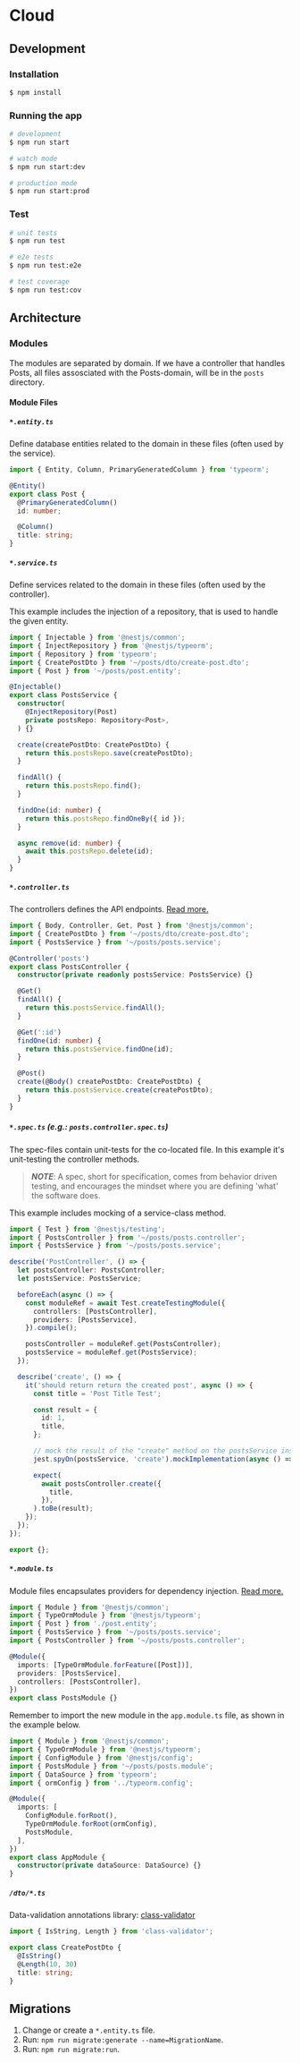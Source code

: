 # Cloud

## Development

### Installation

```bash
$ npm install
```

### Running the app

```bash
# development
$ npm run start

# watch mode
$ npm run start:dev

# production mode
$ npm run start:prod
```

### Test

```bash
# unit tests
$ npm run test

# e2e tests
$ npm run test:e2e

# test coverage
$ npm run test:cov
```

## Architecture

### Modules

The modules are separated by domain. If we have a controller that handles Posts, all files assosciated with the Posts-domain, will be in the `posts` directory.

#### Module Files

##### **`*.entity.ts`**

Define database entities related to the domain in these files (often used by the service).

```ts
import { Entity, Column, PrimaryGeneratedColumn } from 'typeorm';

@Entity()
export class Post {
  @PrimaryGeneratedColumn()
  id: number;

  @Column()
  title: string;
}
```

##### **`*.service.ts`**

Define services related to the domain in these files (often used by the controller).

This example includes the injection of a repository, that is used to handle the given entity.

```ts
import { Injectable } from '@nestjs/common';
import { InjectRepository } from '@nestjs/typeorm';
import { Repository } from 'typeorm';
import { CreatePostDto } from '~/posts/dto/create-post.dto';
import { Post } from '~/posts/post.entity';

@Injectable()
export class PostsService {
  constructor(
    @InjectRepository(Post)
    private postsRepo: Repository<Post>,
  ) {}

  create(createPostDto: CreatePostDto) {
    return this.postsRepo.save(createPostDto);
  }

  findAll() {
    return this.postsRepo.find();
  }

  findOne(id: number) {
    return this.postsRepo.findOneBy({ id });
  }

  async remove(id: number) {
    await this.postsRepo.delete(id);
  }
}
```

##### **`*.controller.ts`**

The controllers defines the API endpoints. [Read more.](https://docs.nestjs.com/controllers)

```ts
import { Body, Controller, Get, Post } from '@nestjs/common';
import { CreatePostDto } from '~/posts/dto/create-post.dto';
import { PostsService } from '~/posts/posts.service';

@Controller('posts')
export class PostsController {
  constructor(private readonly postsService: PostsService) {}

  @Get()
  findAll() {
    return this.postsService.findAll();
  }

  @Get(':id')
  findOne(id: number) {
    return this.postsService.findOne(id);
  }

  @Post()
  create(@Body() createPostDto: CreatePostDto) {
    return this.postsService.create(createPostDto);
  }
}
```

##### **`*.spec.ts`** (e.g.: `posts.controller.spec.ts`)

The spec-files contain unit-tests for the co-located file. In this example it's unit-testing the controller methods.

> **_NOTE_**: A spec, short for specification, comes from behavior driven testing, and encourages the mindset where you are defining 'what' the software does.

This example includes mocking of a service-class method.

```ts
import { Test } from '@nestjs/testing';
import { PostsController } from '~/posts/posts.controller';
import { PostsService } from '~/posts/posts.service';

describe('PostController', () => {
  let postsController: PostsController;
  let postsService: PostsService;

  beforeEach(async () => {
    const moduleRef = await Test.createTestingModule({
      controllers: [PostsController],
      providers: [PostsService],
    }).compile();

    postsController = moduleRef.get(PostsController);
    postsService = moduleRef.get(PostsService);
  });

  describe('create', () => {
    it('should return return the created post', async () => {
      const title = 'Post Title Test';

      const result = {
        id: 1,
        title,
      };

      // mock the result of the "create" method on the postsService instance
      jest.spyOn(postsService, 'create').mockImplementation(async () => result);

      expect(
        await postsController.create({
          title,
        }),
      ).toBe(result);
    });
  });
});

export {};
```

##### **`*.module.ts`**

Module files encapsulates providers for dependency injection. [Read more.](https://docs.nestjs.com/modules)

```ts
import { Module } from '@nestjs/common';
import { TypeOrmModule } from '@nestjs/typeorm';
import { Post } from './post.entity';
import { PostsService } from '~/posts/posts.service';
import { PostsController } from '~/posts/posts.controller';

@Module({
  imports: [TypeOrmModule.forFeature([Post])],
  providers: [PostsService],
  controllers: [PostsController],
})
export class PostsModule {}
```

Remember to import the new module in the `app.module.ts` file, as shown in the example below.

```ts
import { Module } from '@nestjs/common';
import { TypeOrmModule } from '@nestjs/typeorm';
import { ConfigModule } from '@nestjs/config';
import { PostsModule } from '~/posts/posts.module';
import { DataSource } from 'typeorm';
import { ormConfig } from '../typeorm.config';

@Module({
  imports: [
    ConfigModule.forRoot(),
    TypeOrmModule.forRoot(ormConfig),
    PostsModule,
  ],
})
export class AppModule {
  constructor(private dataSource: DataSource) {}
}
```

##### **`/dto/*.ts`**

Data-validation annotations library: [class-validator](https://github.com/typestack/class-validator)

```ts
import { IsString, Length } from 'class-validator';

export class CreatePostDto {
  @IsString()
  @Length(10, 30)
  title: string;
}
```

## Migrations

1. Change or create a `*.entity.ts` file.
2. Run: `npm run migrate:generate --name=MigrationName`.
3. Run: `npm run migrate:run`.
